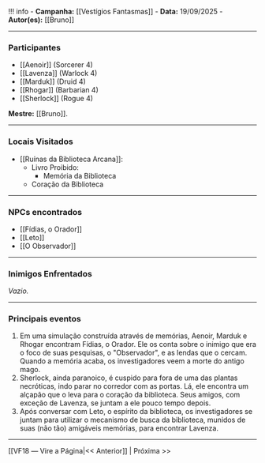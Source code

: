 !!! info
	- **Campanha:** [[Vestígios Fantasmas]]
	- **Data:** 19/09/2025
	- **Autor(es):** [[Bruno]]

---

### Participantes

- [[Aenoir]] (Sorcerer 4)
- [[Lavenza]] (Warlock 4)
- [[Marduk]] (Druid 4)
- [[Rhogar]] (Barbarian 4)
- [[Sherlock]] (Rogue 4)

**Mestre:** [[Bruno]].

---  

### Locais Visitados

- [[Ruínas da Biblioteca Arcana]]:
	- Livro Proibido:
		- Memória da Biblioteca
	- Coração da Biblioteca

---

### NPCs encontrados

- [[Fídias, o Orador]]
- [[Leto]]
- [[O Observador]]

---

### Inimigos Enfrentados

*Vazio.*

---

### Principais eventos

1. Em uma simulação construída através de memórias, Aenoir, Marduk e Rhogar encontram Fídias, o Orador. Ele os conta sobre o inimigo que era o foco de suas pesquisas, o "Observador", e as lendas que o cercam. Quando a memória acaba, os investigadores veem a morte do antigo mago.
2. Sherlock, ainda paranoico, é cuspido para fora de uma das plantas necróticas, indo parar no corredor com as portas. Lá, ele encontra um alçapão que o leva para o coração da biblioteca. Seus amigos, com exceção de Lavenza, se juntam a ele pouco tempo depois.
3. Após conversar com Leto, o espírito da biblioteca, os investigadores se juntam para utilizar o mecanismo de busca da biblioteca, munidos de suas (não tão) amigáveis memórias, para encontrar Lavenza.

---

[[VF18 ― Vire a Página|<< Anterior]] | Próxima >>